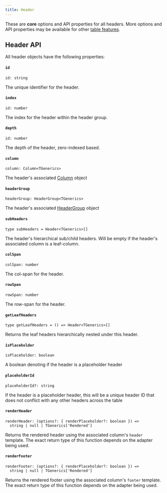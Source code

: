 ```yaml
---
title: Header
---
```


These are **core** options and API properties for all headers. More options and API properties may be available for other [table features](../guide/09-features.md).

## Header API

All header objects have the following properties:

#### `id`

```tsx
id: string
```

The unique identifier for the header.

#### `index`

```tsx
id: number
```

The index for the header within the header group.

#### `depth`

```tsx
id: number
```

The depth of the header, zero-indexed based.

#### `column`

```tsx
column: Column<TGenerics>
```

The header's associated [Column](./Column.md) object

#### `headerGroup`

```tsx
headerGroup: HeaderGroup<TGenerics>
```

The header's associated [HeaderGroup](./HeaderGroup.md) object

#### `subHeaders`

```tsx
type subHeaders = Header<TGenerics>[]
```

The header's hierarchical sub/child headers. Will be empty if the header's associated column is a leaf-column.

#### `colSpan`

```tsx
colSpan: number
```

The col-span for the header.

#### `rowSpan`

```tsx
rowSpan: number
```

The row-span for the header.

#### `getLeafHeaders`

```tsx
type getLeafHeaders = () => Header<TGenerics>[]
```

Returns the leaf headers hierarchically nested under this header.

#### `isPlaceholder`

```tsx
isPlaceholder: boolean
```

A boolean denoting if the header is a placeholder header

#### `placeholderId`

```tsx
placeholderId?: string
```

If the header is a placeholder header, this will be a unique header ID that does not conflict with any other headers across the table

#### `renderHeader`

```tsx
renderHeader: (options?: { renderPlaceholder?: boolean }) =>
  string | null | TGenerics['Rendered']
```

Returns the rendered header using the associated column's `header` template. The exact return type of this function depends on the adapter being used.

#### `renderFooter`

```tsx
renderFooter: (options?: { renderPlaceholder?: boolean }) =>
  string | null | TGenerics['Rendered']
```

Returns the rendered footer using the associated column's `footer` template. The exact return type of this function depends on the adapter being used.
